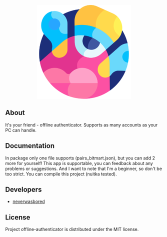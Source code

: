 <p align="center">
      <img src="logo.png" width="300">
</p>

## About

It's your friend - offline authenticator. Supports as many accounts as your PC can handle.

## Documentation

In package only one file supports (pairs_bitmart.json), but you can add 2 more for yourself!
This app is supportable, you can feedback about any problems or suggestions.
And I want to note that I'm a beginner, so don't be too strict. You can compile this project (nuitka tested).


## Developers

- [neverwasbored](https://github.com/neverwasbored)

## License

Project offline-authenticator is distributed under the MIT license. 
